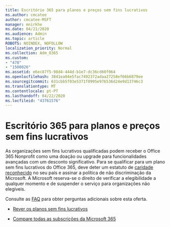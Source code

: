 ```yaml
---
title: Escritório 365 para planos e preços sem fins lucrativos
ms.author: cmcatee
author: cmcatee-MSFT
manager: mnirkhe
ms.date: 04/21/2020
ms.audience: Admin
ms.topic: article
ROBOTS: NOINDEX, NOFOLLOW
localization_priority: Normal
ms.collection: Adm_O365
ms.custom:
- "478"
- "1500026"
ms.assetid: e6ec87f5-98d4-444d-b1e7-dc36cd60f064
ms.openlocfilehash: 3841ea04e5fac7492372adaa27258ef66b6879ee
ms.sourcegitcommit: 631cbb5f03e5371f0995e976536d24e9d13746c3
ms.translationtype: MT
ms.contentlocale: pt-PT
ms.lasthandoff: 04/22/2020
ms.locfileid: "43761576"
---
```

# <a name="office-365-for-nonprofit-plans-and-pricing"></a>Escritório 365 para planos e preços sem fins lucrativos

As organizações sem fins lucrativos qualificadas podem receber o Office 365 Nonprofit como uma doação ou upgrade para funcionalidades avançadas com um desconto significativo. Para se qualificar para um plano sem fins lucrativos do Office 365, deve deter um estatuto de [caridade reconhecido](https://go.microsoft.com/fwlink/p/?LinkID=330253) no seu país e assinar a política de não discriminação da Microsoft. A Microsoft reserva-se o direito de verificar a elegibilidade a qualquer momento e de suspender o serviço para organizações não elegíveis.
  
Consulte as [FAQ](https://products.office.com/nonprofit/office-365-nonprofit) para obter perguntas adicionais sobre esta oferta.
  
- [Rever os planos sem fins lucrativos](https://products.office.com/nonprofit/office-365-nonprofit-plans-and-pricing?tab=1)

- [Compare todas as subscrições da Microsoft 365](https://products.office.com/business/compare-more-office-365-for-business-plans)